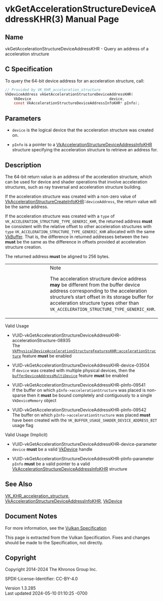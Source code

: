 # vkGetAccelerationStructureDeviceAddressKHR(3) Manual Page

## Name

vkGetAccelerationStructureDeviceAddressKHR - Query an address of a
acceleration structure



## <a href="#_c_specification" class="anchor"></a>C Specification

To query the 64-bit device address for an acceleration structure, call:

``` c
// Provided by VK_KHR_acceleration_structure
VkDeviceAddress vkGetAccelerationStructureDeviceAddressKHR(
    VkDevice                                    device,
    const VkAccelerationStructureDeviceAddressInfoKHR* pInfo);
```

## <a href="#_parameters" class="anchor"></a>Parameters

- `device` is the logical device that the acceleration structure was
  created on.

- `pInfo` is a pointer to a
  [VkAccelerationStructureDeviceAddressInfoKHR](https://registry.khronos.org/vulkan/specs/1.3-extensions/man/html/VkAccelerationStructureDeviceAddressInfoKHR.html)
  structure specifying the acceleration structure to retrieve an address
  for.

## <a href="#_description" class="anchor"></a>Description

The 64-bit return value is an address of the acceleration structure,
which can be used for device and shader operations that involve
acceleration structures, such as ray traversal and acceleration
structure building.

If the acceleration structure was created with a non-zero value of
[VkAccelerationStructureCreateInfoKHR](https://registry.khronos.org/vulkan/specs/1.3-extensions/man/html/VkAccelerationStructureCreateInfoKHR.html)::`deviceAddress`,
the return value will be the same address.

If the acceleration structure was created with a `type` of
`VK_ACCELERATION_STRUCTURE_TYPE_GENERIC_KHR`, the returned address
**must** be consistent with the relative offset to other acceleration
structures with `type` `VK_ACCELERATION_STRUCTURE_TYPE_GENERIC_KHR`
allocated with the same [VkBuffer](https://registry.khronos.org/vulkan/specs/1.3-extensions/man/html/VkBuffer.html). That is, the
difference in returned addresses between the two **must** be the same as
the difference in offsets provided at acceleration structure creation.

The returned address **must** be aligned to 256 bytes.

<table>
<colgroup>
<col style="width: 50%" />
<col style="width: 50%" />
</colgroup>
<tbody>
<tr class="odd">
<td class="icon"><em></em></td>
<td class="content">Note
<p>The acceleration structure device address <strong>may</strong> be
different from the buffer device address corresponding to the
acceleration structure’s start offset in its storage buffer for
acceleration structure types other than
<code>VK_ACCELERATION_STRUCTURE_TYPE_GENERIC_KHR</code>.</p></td>
</tr>
</tbody>
</table>

Valid Usage

- <a
  href="#VUID-vkGetAccelerationStructureDeviceAddressKHR-accelerationStructure-08935"
  id="VUID-vkGetAccelerationStructureDeviceAddressKHR-accelerationStructure-08935"></a>
  VUID-vkGetAccelerationStructureDeviceAddressKHR-accelerationStructure-08935  
  The <a
  href="https://registry.khronos.org/vulkan/specs/1.3-extensions/html/vkspec.html#features-accelerationStructure"
  target="_blank"
  rel="noopener"><code>VkPhysicalDeviceAccelerationStructureFeaturesKHR</code>::<code>accelerationStructure</code></a>
  feature **must** be enabled

- <a href="#VUID-vkGetAccelerationStructureDeviceAddressKHR-device-03504"
  id="VUID-vkGetAccelerationStructureDeviceAddressKHR-device-03504"></a>
  VUID-vkGetAccelerationStructureDeviceAddressKHR-device-03504  
  If `device` was created with multiple physical devices, then the <a
  href="https://registry.khronos.org/vulkan/specs/1.3-extensions/html/vkspec.html#features-bufferDeviceAddressMultiDevice"
  target="_blank"
  rel="noopener"><code>bufferDeviceAddressMultiDevice</code></a> feature
  **must** be enabled

- <a href="#VUID-vkGetAccelerationStructureDeviceAddressKHR-pInfo-09541"
  id="VUID-vkGetAccelerationStructureDeviceAddressKHR-pInfo-09541"></a>
  VUID-vkGetAccelerationStructureDeviceAddressKHR-pInfo-09541  
  If the buffer on which `pInfo->accelerationStructure` was placed is
  non-sparse then it **must** be bound completely and contiguously to a
  single `VkDeviceMemory` object

- <a href="#VUID-vkGetAccelerationStructureDeviceAddressKHR-pInfo-09542"
  id="VUID-vkGetAccelerationStructureDeviceAddressKHR-pInfo-09542"></a>
  VUID-vkGetAccelerationStructureDeviceAddressKHR-pInfo-09542  
  The buffer on which `pInfo->accelerationStructure` was placed **must**
  have been created with the `VK_BUFFER_USAGE_SHADER_DEVICE_ADDRESS_BIT`
  usage flag

Valid Usage (Implicit)

- <a
  href="#VUID-vkGetAccelerationStructureDeviceAddressKHR-device-parameter"
  id="VUID-vkGetAccelerationStructureDeviceAddressKHR-device-parameter"></a>
  VUID-vkGetAccelerationStructureDeviceAddressKHR-device-parameter  
  `device` **must** be a valid [VkDevice](https://registry.khronos.org/vulkan/specs/1.3-extensions/man/html/VkDevice.html) handle

- <a
  href="#VUID-vkGetAccelerationStructureDeviceAddressKHR-pInfo-parameter"
  id="VUID-vkGetAccelerationStructureDeviceAddressKHR-pInfo-parameter"></a>
  VUID-vkGetAccelerationStructureDeviceAddressKHR-pInfo-parameter  
  `pInfo` **must** be a valid pointer to a valid
  [VkAccelerationStructureDeviceAddressInfoKHR](https://registry.khronos.org/vulkan/specs/1.3-extensions/man/html/VkAccelerationStructureDeviceAddressInfoKHR.html)
  structure

## <a href="#_see_also" class="anchor"></a>See Also

[VK_KHR_acceleration_structure](https://registry.khronos.org/vulkan/specs/1.3-extensions/man/html/VK_KHR_acceleration_structure.html),
[VkAccelerationStructureDeviceAddressInfoKHR](https://registry.khronos.org/vulkan/specs/1.3-extensions/man/html/VkAccelerationStructureDeviceAddressInfoKHR.html),
[VkDevice](https://registry.khronos.org/vulkan/specs/1.3-extensions/man/html/VkDevice.html)

## <a href="#_document_notes" class="anchor"></a>Document Notes

For more information, see the <a
href="https://registry.khronos.org/vulkan/specs/1.3-extensions/html/vkspec.html#vkGetAccelerationStructureDeviceAddressKHR"
target="_blank" rel="noopener">Vulkan Specification</a>

This page is extracted from the Vulkan Specification. Fixes and changes
should be made to the Specification, not directly.

## <a href="#_copyright" class="anchor"></a>Copyright

Copyright 2014-2024 The Khronos Group Inc.

SPDX-License-Identifier: CC-BY-4.0

Version 1.3.285  
Last updated 2024-05-10 01:10:25 -0700
